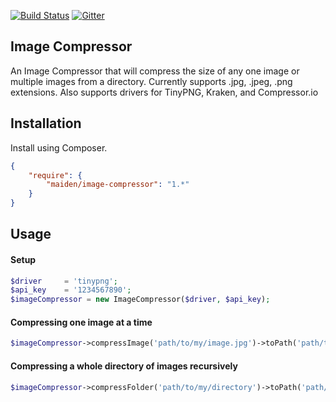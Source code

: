 [![Build Status](https://travis-ci.org/alexgarrett/violin.svg?branch=master)](https://travis-ci.org/alexgarrett/violin) [![Gitter](https://badges.gitter.im/Join%20Chat.svg)](https://gitter.im/alexgarrett/violin?utm_source=badge&utm_medium=badge&utm_campaign=pr-badge)

## Image Compressor
An Image Compressor that will compress the size of any one image or multiple images from a directory.
Currently supports .jpg, .jpeg, .png extensions. Also supports drivers for TinyPNG, Kraken, and Compressor.io 

## Installation
Install using Composer.
```json
{
    "require": {
        "maiden/image-compressor": "1.*"
    }
}
```

## Usage

#### Setup
```php
$driver     = 'tinypng';
$api_key    = '1234567890';
$imageCompressor = new ImageCompressor($driver, $api_key);
```

#### Compressing one image at a time
```php
$imageCompressor->compressImage('path/to/my/image.jpg')->toPath('path/to/my/image.jpg')
```

#### Compressing a whole directory of images recursively
```php
$imageCompressor->compressFolder('path/to/my/directory')->toPath('path/to/my/output/directory');
```